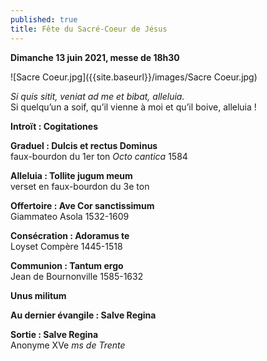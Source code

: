 ```yaml
---
published: true
title: Fête du Sacré-Coeur de Jésus
---
```

**Dimanche 13 juin 2021, messe de 18h30**

![Sacre Coeur.jpg]({{site.baseurl}}/images/Sacre Coeur.jpg)

*Si quis sitit, veniat ad me et bibat, alleluia.*  
Si quelqu’un a soif, qu’il vienne à moi et qu’il boive, alleluia !

**Introït : Cogitationes**

**Graduel : Dulcis et rectus Dominus**  
faux-bourdon du 1er ton *Octo cantica* 1584

**Alleluia : Tollite jugum meum**  
verset en faux-bourdon du 3e ton

**Offertoire : Ave Cor sanctissimum**  
Giammateo Asola 1532-1609

**Consécration : Adoramus te**  
Loyset Compère 1445-1518

**Communion : Tantum ergo**  
Jean de Bournonville 1585-1632

**Unus militum**

**Au dernier évangile : Salve Regina**

**Sortie : Salve Regina**  
Anonyme XVe *ms de Trente*
